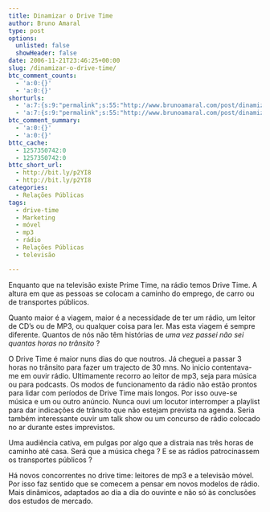 ```yaml
---
title: Dinamizar o Drive Time
author: Bruno Amaral
type: post
options:
  unlisted: false
  showHeader: false
date: 2006-11-21T23:46:25+00:00
slug: /dinamizar-o-drive-time/
btc_comment_counts:
  - 'a:0:{}'
  - 'a:0:{}'
shorturls:
  - 'a:7:{s:9:"permalink";s:55:"http://www.brunoamaral.com/post/dinamizar-o-drive-time/";s:7:"tinyurl";s:25:"http://tinyurl.com/cmtfzu";s:4:"isgd";s:17:"http://is.gd/pJV1";s:5:"bitly";s:19:"http://bit.ly/8uOEr";s:5:"snipr";s:22:"http://snipr.com/evvhb";s:5:"snurl";s:22:"http://snurl.com/evvhb";s:7:"snipurl";s:24:"http://snipurl.com/evvhb";}'
  - 'a:7:{s:9:"permalink";s:55:"http://www.brunoamaral.com/post/dinamizar-o-drive-time/";s:7:"tinyurl";s:25:"http://tinyurl.com/cmtfzu";s:4:"isgd";s:17:"http://is.gd/pJV1";s:5:"bitly";s:19:"http://bit.ly/8uOEr";s:5:"snipr";s:22:"http://snipr.com/evvhb";s:5:"snurl";s:22:"http://snurl.com/evvhb";s:7:"snipurl";s:24:"http://snipurl.com/evvhb";}'
btc_comment_summary:
  - 'a:0:{}'
  - 'a:0:{}'
bttc_cache:
  - 1257350742:0
  - 1257350742:0
bttc_short_url:
  - http://bit.ly/p2YI8
  - http://bit.ly/p2YI8
categories:
  - Relações Públicas
tags:
  - drive-time
  - Marketing
  - móvel
  - mp3
  - rádio
  - Relações Públicas
  - televisão

---
```

Enquanto que na televisão existe Prime Time, na rádio temos Drive Time. A altura em que as pessoas se colocam a caminho do emprego, de carro ou de transportes públicos.

Quanto maior é a viagem, maior é a necessidade de ter um rádio, um leitor de CD&#8217;s ou de MP3, ou qualquer coisa para ler. Mas esta viagem é sempre diferente. Quantos de nós não têm histórias de _uma vez passei não sei quantas horas no trânsito_ ?

O Drive Time é maior nuns dias do que noutros. Já cheguei a passar 3 horas no trânsito para fazer um trajecto de 30 mns. No inicio contentava-me em ouvir rádio. Ultimamente recorro ao leitor de mp3, seja para música ou para podcasts. Os modos de funcionamento da rádio não estão prontos para lidar com períodos de Drive Time mais longos. Por isso ouve-se música e um ou outro anúncio. Nunca ouvi um locutor interromper a playlist para dar indicações de trânsito que não estejam prevista na agenda. Seria também interessante ouvir um talk show ou um concurso de rádio colocado no ar durante estes imprevistos.

Uma audiência cativa, em pulgas por algo que a distraia nas três horas de caminho até casa. Será que a música chega ? E se as rádios patrocinassem os transportes públicos ?

Há novos concorrentes no drive time: leitores de mp3 e a televisão móvel. Por isso faz sentido que se comecem a pensar em novos modelos de rádio. Mais dinâmicos, adaptados ao dia a dia do ouvinte e não só às conclusões dos estudos de mercado.